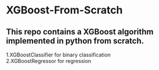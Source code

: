 # XGBoost-From-Scratch
## This repo contains a XGBoost algorithm implemented in python from scratch.
1.XGBoostClassifier for binary classification <br />
2.XGBoostRegressor for regression <br />
